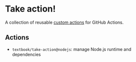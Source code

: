 # Take action!

A collection of reusable [custom actions](https://docs.github.com/en/actions/creating-actions/about-custom-actions) for GitHub Actions.

## Actions

- `textbook/take-action@nodejs`: manage Node.js runtime and dependencies
